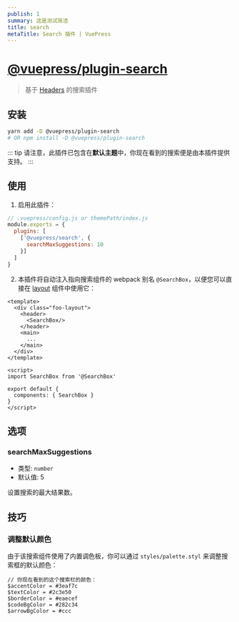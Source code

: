 ```yaml
---
publish: 1
summary: 这是测试简洁
title: search
metaTitle: Search 插件 | VuePress
---
```


# [@vuepress/plugin-search](https://github.com/vuejs/vuepress/tree/master/packages/@vuepress/plugin-search)

> 基于 [Headers](../../miscellaneous/glossary.md#headers) 的搜索插件

## 安装

```bash
yarn add -D @vuepress/plugin-search
# OR npm install -D @vuepress/plugin-search
```

::: tip
请注意，此插件已包含在**默认主题**中，你现在看到的搜索便是由本插件提供支持。
:::

## 使用

1. 启用此插件：

```js
// .vuepress/config.js or themePath/index.js
module.exports = {
  plugins: [
    ['@vuepress/search', {
      searchMaxSuggestions: 10
    }]
  ]
}
```

2. 本插件将自动注入指向搜索组件的 webpack 别名 `@SearchBox`，以便您可以直接在 [layout](../../miscellaneous/glossary.md#layout) 组件中使用它：

```vue
<template>
  <div class="foo-layout">
    <header>
      <SearchBox/>
    </header>
    <main>
      ...
    </main>
  </div>
</template>

<script>
import SearchBox from '@SearchBox'

export default {
  components: { SearchBox }
}
</script>
```

## 选项

### searchMaxSuggestions

- 类型: `number`
- 默认值: 5

设置搜索的最大结果数。

## 技巧

### 调整默认颜色

由于该搜索组件使用了内置调色板，你可以通过 `styles/palette.styl` 来调整搜索框的默认颜色：

```stylus
// 你现在看到的这个搜索栏的颜色：
$accentColor = #3eaf7c
$textColor = #2c3e50
$borderColor = #eaecef
$codeBgColor = #282c34
$arrowBgColor = #ccc
```
